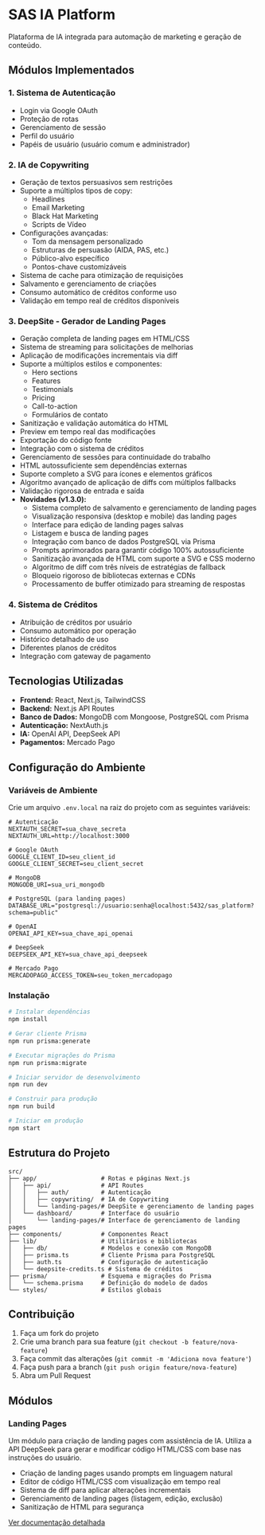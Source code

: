 # SAS IA Platform

Plataforma de IA integrada para automação de marketing e geração de conteúdo.

## Módulos Implementados

### 1. Sistema de Autenticação
- Login via Google OAuth
- Proteção de rotas
- Gerenciamento de sessão
- Perfil do usuário
- Papéis de usuário (usuário comum e administrador)

### 2. IA de Copywriting
- Geração de textos persuasivos sem restrições
- Suporte a múltiplos tipos de copy:
  - Headlines
  - Email Marketing
  - Black Hat Marketing
  - Scripts de Vídeo
- Configurações avançadas:
  - Tom da mensagem personalizado
  - Estruturas de persuasão (AIDA, PAS, etc.)
  - Público-alvo específico
  - Pontos-chave customizáveis
- Sistema de cache para otimização de requisições
- Salvamento e gerenciamento de criações
- Consumo automático de créditos conforme uso
- Validação em tempo real de créditos disponíveis

### 3. DeepSite - Gerador de Landing Pages
- Geração completa de landing pages em HTML/CSS
- Sistema de streaming para solicitações de melhorias
- Aplicação de modificações incrementais via diff
- Suporte a múltiplos estilos e componentes:
  - Hero sections
  - Features
  - Testimonials
  - Pricing
  - Call-to-action
  - Formulários de contato
- Sanitização e validação automática do HTML
- Preview em tempo real das modificações
- Exportação do código fonte
- Integração com o sistema de créditos
- Gerenciamento de sessões para continuidade do trabalho
- HTML autossuficiente sem dependências externas
- Suporte completo a SVG para ícones e elementos gráficos
- Algoritmo avançado de aplicação de diffs com múltiplos fallbacks
- Validação rigorosa de entrada e saída
- **Novidades (v1.3.0):**
  - Sistema completo de salvamento e gerenciamento de landing pages
  - Visualização responsiva (desktop e mobile) das landing pages
  - Interface para edição de landing pages salvas
  - Listagem e busca de landing pages
  - Integração com banco de dados PostgreSQL via Prisma
  - Prompts aprimorados para garantir código 100% autossuficiente
  - Sanitização avançada de HTML com suporte a SVG e CSS moderno
  - Algoritmo de diff com três níveis de estratégias de fallback
  - Bloqueio rigoroso de bibliotecas externas e CDNs
  - Processamento de buffer otimizado para streaming de respostas

### 4. Sistema de Créditos
- Atribuição de créditos por usuário
- Consumo automático por operação
- Histórico detalhado de uso
- Diferentes planos de créditos
- Integração com gateway de pagamento

## Tecnologias Utilizadas

- **Frontend:** React, Next.js, TailwindCSS
- **Backend:** Next.js API Routes
- **Banco de Dados:** MongoDB com Mongoose, PostgreSQL com Prisma
- **Autenticação:** NextAuth.js
- **IA:** OpenAI API, DeepSeek API
- **Pagamentos:** Mercado Pago

## Configuração do Ambiente

### Variáveis de Ambiente

Crie um arquivo `.env.local` na raiz do projeto com as seguintes variáveis:

```
# Autenticação
NEXTAUTH_SECRET=sua_chave_secreta
NEXTAUTH_URL=http://localhost:3000

# Google OAuth
GOOGLE_CLIENT_ID=seu_client_id
GOOGLE_CLIENT_SECRET=seu_client_secret

# MongoDB
MONGODB_URI=sua_uri_mongodb

# PostgreSQL (para landing pages)
DATABASE_URL="postgresql://usuario:senha@localhost:5432/sas_platform?schema=public"

# OpenAI
OPENAI_API_KEY=sua_chave_api_openai

# DeepSeek
DEEPSEEK_API_KEY=sua_chave_api_deepseek

# Mercado Pago
MERCADOPAGO_ACCESS_TOKEN=seu_token_mercadopago
```

### Instalação

```bash
# Instalar dependências
npm install

# Gerar cliente Prisma
npm run prisma:generate

# Executar migrações do Prisma
npm run prisma:migrate

# Iniciar servidor de desenvolvimento
npm run dev

# Construir para produção
npm run build

# Iniciar em produção
npm start
```

## Estrutura do Projeto

```
src/
├── app/                  # Rotas e páginas Next.js
│   ├── api/              # API Routes
│   │   ├── auth/         # Autenticação
│   │   ├── copywriting/  # IA de Copywriting
│   │   └── landing-pages/# DeepSite e gerenciamento de landing pages
│   └── dashboard/        # Interface do usuário
│       └── landing-pages/# Interface de gerenciamento de landing pages
├── components/           # Componentes React
├── lib/                  # Utilitários e bibliotecas
│   ├── db/               # Modelos e conexão com MongoDB
│   ├── prisma.ts         # Cliente Prisma para PostgreSQL
│   ├── auth.ts           # Configuração de autenticação
│   └── deepsite-credits.ts # Sistema de créditos
├── prisma/               # Esquema e migrações do Prisma
│   └── schema.prisma     # Definição do modelo de dados
└── styles/               # Estilos globais
```

## Contribuição

1. Faça um fork do projeto
2. Crie uma branch para sua feature (`git checkout -b feature/nova-feature`)
3. Faça commit das alterações (`git commit -m 'Adiciona nova feature'`)
4. Faça push para a branch (`git push origin feature/nova-feature`)
5. Abra um Pull Request

## Módulos

### Landing Pages

Um módulo para criação de landing pages com assistência de IA. Utiliza a API DeepSeek para gerar e modificar código HTML/CSS com base nas instruções do usuário.

- Criação de landing pages usando prompts em linguagem natural
- Editor de código HTML/CSS com visualização em tempo real
- Sistema de diff para aplicar alterações incrementais
- Gerenciamento de landing pages (listagem, edição, exclusão)
- Sanitização de HTML para segurança

[Ver documentação detalhada](./docs/manual-tecnico-landing-pages.md)